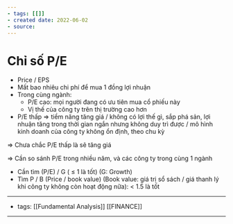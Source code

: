 ```yaml
---
- tags: [[]]
- created date: 2022-06-02
- source: 
---
```


# Chỉ số P/E

-   Price / EPS
-   Mất bao nhiêu chi phí để mua 1 đồng lợi nhuận
-   Trong cùng ngành:
    -   P/E cao: mọi người đang có ưu tiên mua cổ phiếu này
    -   Vị thế của công ty trên thị trường cao hơn
-   P/E thấp ⇒ tiềm năng tăng giá / không có lợi thế gì, sắp phá sản, lợi nhuận tăng trong thời gian ngắn nhưng không duy trì được / mô hình kinh doanh của công ty không ổn định, theo chu kỳ

⇒ Chưa chắc P/E thấp là sẽ tăng giá

⇒ Cần so sánh P/E trong nhiều năm, và các công ty trong cùng 1 ngành

-   Cần tìm (P/E) / G ( ≤ 1 là tốt) (G: Growth)
-   Tìm P / B (Price / book value) (Book value: giá trị sổ sách / giá thanh lý khi công ty không còn hoạt động nữa): < 1.5 là tốt

---
- tags: [[Fundamental Analysis]] [[FINANCE]]
---